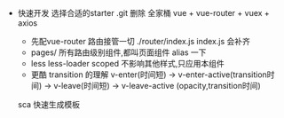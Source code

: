- 快速开发 
  选择合适的starter
  .git 删除
  全家桶
  vue + vue-router + vuex + axios
  - 先配vue-router 路由接管一切
  ./router/index.js  index.js 会补齐
  - pages/
    所有路由级别组件,都叫页面组件
    alias 一下
  - less less-loader
    scoped 不影响其他样式,只应用本组件
  - 更酷
    transition 的理解
    v-enter(时间短) -> v-enter-active(transition时间) -> v-leave(时间短) -> v-leave-active (opacity,transition时间)



  sca 快速生成模板